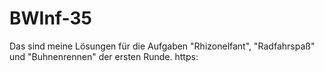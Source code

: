 # BWInf-35
Das sind meine Lösungen für die Aufgaben "Rhizonelfant", "Radfahrspaß" und "Buhnenrennen" der ersten Runde.
https: 
